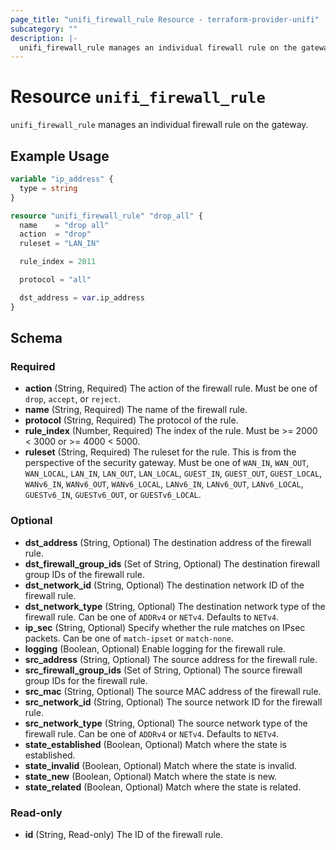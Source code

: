 ```yaml
---
page_title: "unifi_firewall_rule Resource - terraform-provider-unifi"
subcategory: ""
description: |-
  unifi_firewall_rule manages an individual firewall rule on the gateway.
---
```


# Resource `unifi_firewall_rule`

`unifi_firewall_rule` manages an individual firewall rule on the gateway.

## Example Usage

```terraform
variable "ip_address" {
  type = string
}

resource "unifi_firewall_rule" "drop_all" {
  name    = "drop all"
  action  = "drop"
  ruleset = "LAN_IN"

  rule_index = 2011

  protocol = "all"

  dst_address = var.ip_address
}
```

## Schema

### Required

- **action** (String, Required) The action of the firewall rule. Must be one of `drop`, `accept`, or `reject`.
- **name** (String, Required) The name of the firewall rule.
- **protocol** (String, Required) The protocol of the rule.
- **rule_index** (Number, Required) The index of the rule. Must be >= 2000 < 3000 or >= 4000 < 5000.
- **ruleset** (String, Required) The ruleset for the rule. This is from the perspective of the security gateway. Must be one of `WAN_IN`, `WAN_OUT`, `WAN_LOCAL`, `LAN_IN`, `LAN_OUT`, `LAN_LOCAL`, `GUEST_IN`, `GUEST_OUT`, `GUEST_LOCAL`, `WANv6_IN`, `WANv6_OUT`, `WANv6_LOCAL`, `LANv6_IN`, `LANv6_OUT`, `LANv6_LOCAL`, `GUESTv6_IN`, `GUESTv6_OUT`, or `GUESTv6_LOCAL`.

### Optional

- **dst_address** (String, Optional) The destination address of the firewall rule.
- **dst_firewall_group_ids** (Set of String, Optional) The destination firewall group IDs of the firewall rule.
- **dst_network_id** (String, Optional) The destination network ID of the firewall rule.
- **dst_network_type** (String, Optional) The destination network type of the firewall rule. Can be one of `ADDRv4` or `NETv4`. Defaults to `NETv4`.
- **ip_sec** (String, Optional) Specify whether the rule matches on IPsec packets. Can be one of `match-ipset` or `match-none`.
- **logging** (Boolean, Optional) Enable logging for the firewall rule.
- **src_address** (String, Optional) The source address for the firewall rule.
- **src_firewall_group_ids** (Set of String, Optional) The source firewall group IDs for the firewall rule.
- **src_mac** (String, Optional) The source MAC address of the firewall rule.
- **src_network_id** (String, Optional) The source network ID for the firewall rule.
- **src_network_type** (String, Optional) The source network type of the firewall rule. Can be one of `ADDRv4` or `NETv4`. Defaults to `NETv4`.
- **state_established** (Boolean, Optional) Match where the state is established.
- **state_invalid** (Boolean, Optional) Match where the state is invalid.
- **state_new** (Boolean, Optional) Match where the state is new.
- **state_related** (Boolean, Optional) Match where the state is related.

### Read-only

- **id** (String, Read-only) The ID of the firewall rule.


